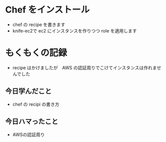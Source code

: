 # Chef をインストール
* chef の recipe を書きます
* knife-ec2で ec2 にインスタンスを作りつつ role を適用します

# もくもくの記録
* recipe はかけましたが　AWS の認証周りでこけてインスタンスは作れませんでした

## 今日学んだこと
* chef の recipi の書き方

## 今日ハマったこと
* AWSの認証周り
